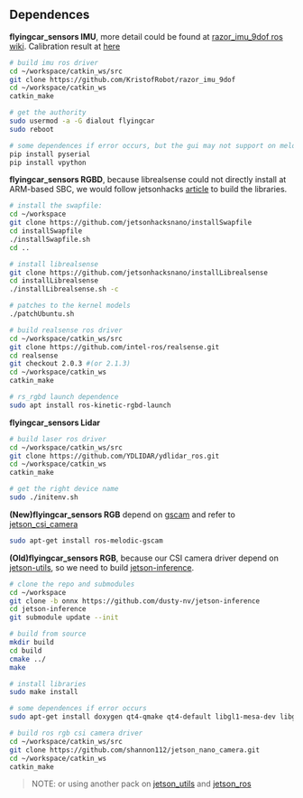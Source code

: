 ## Dependences  
**flyingcar_sensors IMU**, more detail could be found at [razor_imu_9dof ros wiki](http://wiki.ros.org/razor_imu_9dof). Calibration result at [here](https://github.com/shannon112/imu_calibration)
```bash
# build imu ros driver
cd ~/workspace/catkin_ws/src
git clone https://github.com/KristofRobot/razor_imu_9dof
cd ~/workspace/catkin_ws
catkin_make

# get the authority
sudo usermod -a -G dialout flyingcar
sudo reboot

# some dependences if error occurs, but the gui may not support on melodic (Ubuntu18.04), not found apt python-visual pkg
pip install pyserial
pip install vpython 
```
**flyingcar_sensors RGBD**, because librealsense could not directly install at ARM-based SBC, we would follow jetsonhacks [article](https://www.jetsonhacks.com/2019/05/16/jetson-nano-realsense-depth-camera/) to build the libraries.
```bash
# install the swapfile:
cd ~/workspace
git clone https://github.com/jetsonhacksnano/installSwapfile
cd installSwapfile
./installSwapfile.sh
cd ..

# install librealsense
git clone https://github.com/jetsonhacksnano/installLibrealsense
cd installLibrealsense
./installLibrealsense.sh -c

# patches to the kernel models
./patchUbuntu.sh

# build realsense ros driver
cd ~/workspace/catkin_ws/src
git clone https://github.com/intel-ros/realsense.git
cd realsense
git checkout 2.0.3 #(or 2.1.3)
cd ~/workspace/catkin_ws
catkin_make

# rs_rgbd launch dependence
sudo apt install ros-kinetic-rgbd-launch
```
**flyingcar_sensors Lidar**
```bash
# build laser ros driver
cd ~/workspace/catkin_ws/src
git clone https://github.com/YDLIDAR/ydlidar_ros.git
cd ~/workspace/catkin_ws
catkin_make

# get the right device name
sudo ./initenv.sh
```

**(New)flyingcar_sensors RGB** depend on [gscam](http://wiki.ros.org/gscam) and refer to [jetson_csi_camera](https://github.com/peter-moran/jetson_csi_cam)
```bash
sudo apt-get install ros-melodic-gscam
```

**(Old)flyingcar_sensors RGB**, because our CSI camera driver depend on [jetson-utils](https://github.com/dusty-nv/jetson-utils), so we need to build [jetson-inference](https://github.com/dusty-nv/jetson-inference). 
```bash
# clone the repo and submodules
cd ~/workspace
git clone -b onnx https://github.com/dusty-nv/jetson-inference
cd jetson-inference
git submodule update --init

# build from source
mkdir build
cd build
cmake ../
make

# install libraries
sudo make install

# some dependences if error occurs
sudo apt-get install doxygen qt4-qmake qt4-default libgl1-mesa-dev libglu1-mesa-dev libglew-dev

# build ros rgb csi camera driver
cd ~/workspace/catkin_ws/src
git clone https://github.com/shannon112/jetson_nano_camera.git
cd ~/workspace/catkin_ws
catkin_make
```
> NOTE: or using another pack on [jetson_utils](https://github.com/nicolas-beaufort/jetson-utils) and [jetson_ros](https://github.com/nicolas-beaufort/jetbot_ros)
